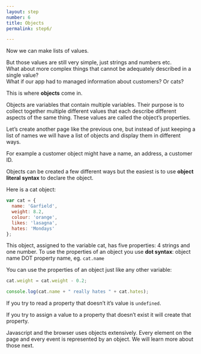 ```yaml
---
layout: step
number: 6
title: Objects
permalink: step6/

---
```


Now we can make lists of values.

But those values are still very simple, just strings and numbers etc.  
What about more complex things that cannot be adequately described in a single value?  
What if our app had to managed information about customers?  Or cats?

This is where **objects** come in.

Objects are variables that contain multiple variables.  Their purpose is to collect together multiple different values that each describe different aspects of the same thing.  These values are called the object’s properties.

Let’s create another page like the previous one, but instead of just keeping a list of names we will have a list of objects and display them in different ways.

For example a customer object might have a name, an address, a customer ID.

Objects can be created a few different ways but the easiest is to use **object literal syntax** to declare the object.

Here is a cat object:

```javascript
var cat = {
  name: 'Garfield',
  weight: 8.2,
  colour: 'orange',
  likes: 'lasagna',
  hates: 'Mondays'
};
```

This object, assigned to the variable cat, has five properties: 4 strings and one number.
To use the properties of an object you use **dot syntax**: object name DOT property name, eg. `cat.name`

You can use the properties of an object just like any other variable:

```javascript
cat.weight = cat.weight - 0.2;

console.log(cat.name + " really hates " + cat.hates);
```

If you try to read a property that doesn’t it’s value is `undefined`.

If you try to assign a value to a property that doesn’t exist it will create that property.

Javascript and the browser uses objects extensively.  Every element on the page and every event is represented by an object.  We will learn more about those next.

